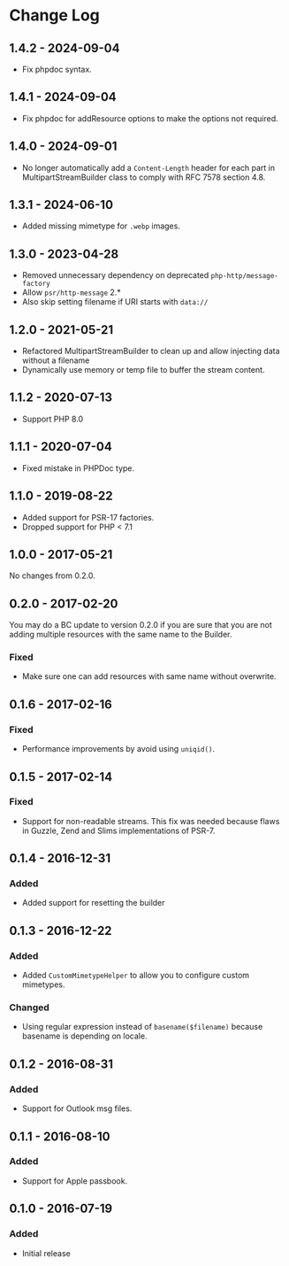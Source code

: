 # Change Log

## 1.4.2 - 2024-09-04

- Fix phpdoc syntax.

## 1.4.1 - 2024-09-04

- Fix phpdoc for addResource options to make the options not required.

## 1.4.0 - 2024-09-01

- No longer automatically add a `Content-Length` header for each part in MultipartStreamBuilder class to comply with RFC 7578 section 4.8.

## 1.3.1 - 2024-06-10

- Added missing mimetype for `.webp` images.

## 1.3.0 - 2023-04-28

- Removed unnecessary dependency on deprecated `php-http/message-factory`
- Allow `psr/http-message` 2.*
- Also skip setting filename if URI starts with `data://`

## 1.2.0 - 2021-05-21

- Refactored MultipartStreamBuilder to clean up and allow injecting data without a filename
- Dynamically use memory or temp file to buffer the stream content.

## 1.1.2 - 2020-07-13

- Support PHP 8.0

## 1.1.1 - 2020-07-04

- Fixed mistake in PHPDoc type.

## 1.1.0 - 2019-08-22

- Added support for PSR-17 factories.
- Dropped support for PHP < 7.1

## 1.0.0 - 2017-05-21

No changes from 0.2.0.

## 0.2.0 - 2017-02-20

You may do a BC update to version 0.2.0 if you are sure that you are not adding
multiple resources with the same name to the Builder.

### Fixed

- Make sure one can add resources with same name without overwrite.

## 0.1.6 - 2017-02-16

### Fixed

- Performance improvements by avoid using `uniqid()`.

## 0.1.5 - 2017-02-14

### Fixed

- Support for non-readable streams. This fix was needed because flaws in Guzzle, Zend and Slims implementations of PSR-7.

## 0.1.4 - 2016-12-31

### Added

- Added support for resetting the builder

## 0.1.3 - 2016-12-22

### Added

- Added `CustomMimetypeHelper` to allow you to configure custom mimetypes.

### Changed

- Using regular expression instead of `basename($filename)` because basename is depending on locale.

## 0.1.2 - 2016-08-31

### Added

- Support for Outlook msg files.

## 0.1.1 - 2016-08-10

### Added

- Support for Apple passbook.

## 0.1.0 - 2016-07-19

### Added

- Initial release
